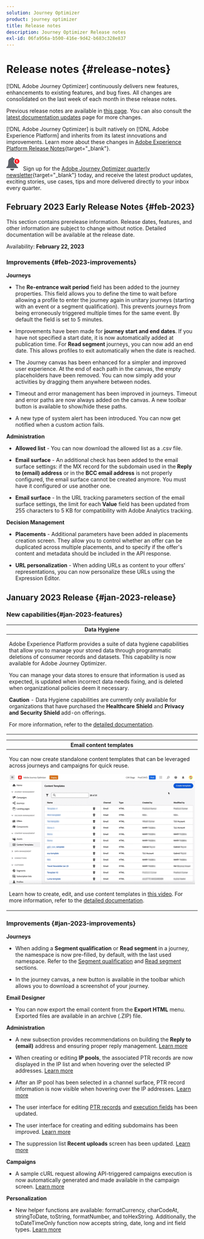 ```yaml
---
solution: Journey Optimizer
product: journey optimizer
title: Release notes
description: Journey Optimizer Release notes
exl-id: 06fa956a-b500-416e-9d42-b683c328e837
---
```

# Release notes {#release-notes}

[!DNL Adobe Journey Optimizer] continuously delivers new features, enhancements to existing features, and bug fixes. All changes are consolidated on the last week of each month in these release notes. 

Previous release notes are available in [this page](release-notes-2022.md). You can also consult the [latest documentation updates](documentation-updates.md) page for more changes.

[!DNL Adobe Journey Optimizer] is built natively on [!DNL Adobe Experience Platform] and inherits from its latest innovations and improvements. Learn more about these changes in [Adobe Experience Platform Release Notes](https://experienceleague.adobe.com/docs/experience-platform/release-notes/latest.html){target="_blank"}.

![Newsletter](../assets/do-not-localize/nl-icon.png) Sign up for the [Adobe Journey Optimizer quarterly newsletter](https://www.adobe.com/subscription/Adobe_Journey_Optimizer_NL.html){target="_blank"} today, and receive the latest product updates, exciting stories, use cases, tips and more delivered directly to your inbox every quarter.


## February 2023 Early Release Notes {#feb-2023}

This section contains prerelease information. Release dates, features, and other information are subject to change without notice. Detailed documentation will be available at the release date.

Availability: **February 22, 2023**

### Improvements {#feb-2023-improvements}

**Journeys**

* The **Re-entrance wait period** field has been added to the journey properties. This field allows you to define the time to wait before allowing a profile to enter the journey again in unitary journeys (starting with an event or a segment qualification). This prevents journeys from being erroneously triggered multiple times for the same event. By default the field is set to 5 minutes. 

* Improvements have been made for **journey start and end dates**. If you have not specified a start date, it is now automatically added at publication time. For **Read segment** journeys, you can now add an end date. This allows profiles to exit automatically when the date is reached. 

* The Journey canvas has been enhanced for a simpler and improved user experience. At the end of each path in the canvas, the empty placeholders have been removed. You can now simply add your activities by dragging them anywhere between nodes.

* Timeout and error management has been improved in journeys. Timeout and error paths are now always added on the canvas. A new toolbar button is available to show/hide these paths.

* A new type of system alert has been introduced. You can now get notified when a custom action fails.


**Administration**

* **Allowed list** - You can now download the allowed list as a .csv file. 

* **Email surface** - An additional check has been added to the email surface settings: if the MX record for the subdomain used in the **Reply to (email) address** or in the **BCC email address** is not properly configured, the email surface cannot be created anymore. You must have it configured or use another one.

* **Email surface** - In the URL tracking parameters section of the email surface settings, the limit for each **Value** field has been updated from 255 characters to 5 KB for compatibility with Adobe Analytics tracking. 

**Decision Management**

* **Placements** - Additional parameters have been added in placements creation screen. They allow you to control whether an offer can be duplicated across multiple placements, and to specify if the offer's content and metadata should be included in the API response. 

* **URL personalization** - When adding URLs as content to your offers' representations, you can now personalize these URLs using the Expression Editor.



## January 2023 Release {#jan-2023-release}

### New capabilities{#jan-2023-features}


<table>
<thead>
<tr>
<th><strong>Data Hygiene</strong><br/></th>
</tr>
</thead>
<tbody>
<tr>
<td>
<p>Adobe Experience Platform provides a suite of data hygiene capabilities that allow you to manage your stored data through programmatic deletions of consumer records and datasets. This capability is now available for Adobe Journey Optimizer. </p>
<p>You can manage your data stores to ensure that information is used as expected, is updated when incorrect data needs fixing, and is deleted when organizational policies deem it necessary.</p>
<p><strong>Caution</strong> - Data Hygiene capabilities are currently only available for organizations that have purchased the <strong>Healthcare Shield</strong> and <strong>Privacy and Security Shield</strong> add-on offerings.</p><p>For more information, refer to the <a href="../privacy/data-hygiene.md">detailed documentation</a>.

</td>
</tr>
</tbody>
</table>

<table>
<thead>
<tr>
<th><strong>Email content templates</strong><br/></th>
</tr>
</thead>
<tbody>
<tr>
<td>
<p>You can now create standalone content templates that can be leveraged across journeys and campaigns for quick reuse.</p> 
</p>
<img src="assets/do-not-localize/content-template.gif"/>
<p>Learn how to create, edit, and use content templates in <a href="https://experienceleague.adobe.com/docs/journey-optimizer-learn/tutorials/email-channel/content-templates.html">this video</a>. For more information, refer to the <a href="../email/content-templates.md">detailed documentation</a>.
</p>
</td>
</tr>
</tbody>
</table>

### Improvements {#jan-2023-improvements}

**Journeys**

<!--
* The **Re-entrance wait period** field has been added to the journey properties. This field allows you to define the time to wait before allowing a profile to enter the journey again in unitary journeys (starting with an event or a segment qualification). This prevents journeys from being erroneously triggered multiple times for the same event. By default the field is set to 5 minutes. [Learn more](../building-journeys/journey-gs.md#entrance)

* Improvements have been made for **journey start and end dates**. If you have not specified a start date, it is now automatically added at publication time. For **Read segment** journeys, you can now add an end date. This allows profiles to exit automatically when the date is reached. [Learn more](../building-journeys/journey-gs.md#dates)
-->

* When adding a **Segment qualification** or **Read segment** in a journey, the namespace is now pre-filled, by default, with the last used namespace. Refer to the [Segment qualification](../building-journeys/segment-qualification-events.md#about-segment-qualification) and [Read segment](../building-journeys/read-segment.md#configuring-segment-trigger-activity) sections.

* In the journey canvas, a new button is available in the toolbar which allows you to download a screenshot of your journey. 

**Email Designer**

* You can now export the email content from the **Export HTML** menu. Exported files are available in an archive (.ZIP) file.

**Administration**

* A new subsection provides recommendations on building the **Reply to (email)** address and ensuring proper reply management. [Learn more](../email/email-settings.md#reply-to-email)

* When creating or editing **IP pools**, the associated PTR records are now displayed in the IP list and when hovering over the selected IP addresses. [Learn more](../configuration/ip-pools.md#create-ip-pool)

* After an IP pool has been selected in a channel surface, PTR record information is now visible when hovering over the IP addresses. [Learn more](../email/email-settings.md#subdomains-and-ip-pools)

* The user interface for editing [PTR records](../configuration/ptr-records.md#edit-ptr-record) and [execution fields](../configuration/primary-email-addresses.md) has been updated.

* The user interface for creating and editing subdomains has been improved. [Learn more](../configuration/delegate-subdomain.md)

* The suppression list **Recent uploads** screen has been updated. [Learn more](../configuration/manage-suppression-list.md#recent-uploads)

**Campaigns**

* A sample cURL request allowing API-triggered campaigns execution is now automatically generated and made available in the campaign screen. [Learn more](../campaigns/api-triggered-campaigns.md)

<!--
**Decision management**

* Additional parameters have been added in placements creation screen. They allow you to control whether an offer can be duplicated across multiple placements, and to specify if the offer's content and metadata should be included in the API response. [Learn more](../offers/offer-library/creating-placements.md)-->

<!--* It is now possible to reset the offer capping counter on a daily, weekly or monthly basis. [Learn more](../offers/offer-library/add-constraints.md#capping)-->

**Personalization**

* New helper functions are available: formatCurrency, charCodeAt, stringToDate, toString, formatNumber, and toHexString. Additionally, the toDateTimeOnly function now accepts string, date, long and int field types. [Learn more](../personalization/functions/functions.md)
